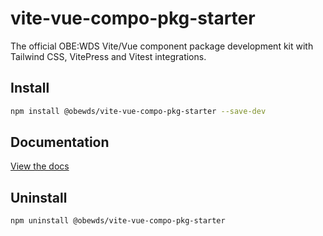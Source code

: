 # vite-vue-compo-pkg-starter

The official OBE:WDS Vite/Vue component package development kit with Tailwind CSS, VitePress and Vitest integrations.



## Install

```bash
npm install @obewds/vite-vue-compo-pkg-starter --save-dev
```



## Documentation

[View the docs](https://obewds.github.io/vite-vue-compo-pkg-starter/)



## Uninstall

```bash
npm uninstall @obewds/vite-vue-compo-pkg-starter
```
